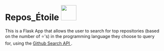 # Repos_Étoile <img src="https://images-wixmp-ed30a86b8c4ca887773594c2.wixmp.com/f/1013a74a-d6aa-48ea-967a-164457c826b9/devnwkg-47e46520-6f7c-40cf-a131-e6ee37e888ee.gif?token=eyJ0eXAiOiJKV1QiLCJhbGciOiJIUzI1NiJ9.eyJzdWIiOiJ1cm46YXBwOjdlMGQxODg5ODIyNjQzNzNhNWYwZDQxNWVhMGQyNmUwIiwiaXNzIjoidXJuOmFwcDo3ZTBkMTg4OTgyMjY0MzczYTVmMGQ0MTVlYTBkMjZlMCIsIm9iaiI6W1t7InBhdGgiOiJcL2ZcLzEwMTNhNzRhLWQ2YWEtNDhlYS05NjdhLTE2NDQ1N2M4MjZiOVwvZGV2bndrZy00N2U0NjUyMC02ZjdjLTQwY2YtYTEzMS1lNmVlMzdlODg4ZWUuZ2lmIn1dXSwiYXVkIjpbInVybjpzZXJ2aWNlOmZpbGUuZG93bmxvYWQiXX0.HrygeOinS7mqQKQrCDV8FDWbuADSVww68IBcxiSvjR0" height="50px" width="auto">
This is a Flask App that allows the user to search for top repositories (based on the number of ⭐'s) in the programming language they choose to query for, using the <a href="https://docs.github.com/en/rest/search"> Github Search API </a>. 
